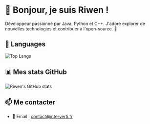# 👋 Bonjour, je suis Riwen !

Développeur passionné par Java, Python et C++. J'adore explorer de nouvelles technologies et contribuer à l'open-source. 🚀

## 🔧 Languages
 ![Top Langs](https://github-readme-stats.vercel.app/api/top-langs/?username=frenchopium&theme=github_dark&layout=compact)

## 📊 Mes stats GitHub
 ![Riwen's GitHub stats](https://github-readme-stats.vercel.app/api?username=frenchopium&theme=github_dark&show_icons=true)

## 📫 Me contacter
- 📧 Email : [contact@interverti.fr](mailto:contact@interverti.fr)
